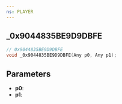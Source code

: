 ```yaml
---
ns: PLAYER
---
```

## _0x9044835BE9D9DBFE

```c
// 0x9044835BE9D9DBFE
void _0x9044835BE9D9DBFE(Any p0, Any p1);
```

## Parameters
* **p0**:
* **p1**:

